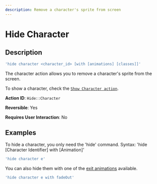 ```yaml
---
description: Remove a character's sprite from screen
---
```


# Hide Character

## Description

```javascript
'hide character <character_id> [with [animations] [classes]]'
```

The character action allows you to remove a character's sprite from the screen.

To show a character, check the [`Show Character action`](characters.md).

**Action ID**: `Hide::Character`

**Reversible**: Yes

**Requires User Interaction**: No

## Examples

To hide a character, you only need the 'hide' command. Syntax: 'hide \[Character Identifier\] with \[Animation\]'

```javascript
'hide character e'
```

You can also hide them with one of the [exit animations](https://daneden.github.io/animate.css/) available.

```javascript
'hide character e with fadeOut'
```

